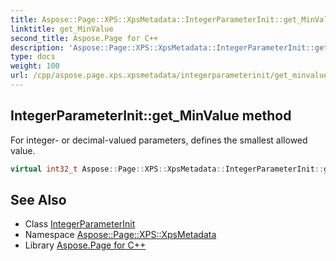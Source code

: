 ```yaml
---
title: Aspose::Page::XPS::XpsMetadata::IntegerParameterInit::get_MinValue method
linktitle: get_MinValue
second_title: Aspose.Page for C++
description: 'Aspose::Page::XPS::XpsMetadata::IntegerParameterInit::get_MinValue method. For integer- or decimal-valued parameters, defines the smallest allowed value in C++.'
type: docs
weight: 100
url: /cpp/aspose.page.xps.xpsmetadata/integerparameterinit/get_minvalue/
---
```

## IntegerParameterInit::get_MinValue method


For integer- or decimal-valued parameters, defines the smallest allowed value.

```cpp
virtual int32_t Aspose::Page::XPS::XpsMetadata::IntegerParameterInit::get_MinValue()
```

## See Also

* Class [IntegerParameterInit](../)
* Namespace [Aspose::Page::XPS::XpsMetadata](../../)
* Library [Aspose.Page for C++](../../../)
